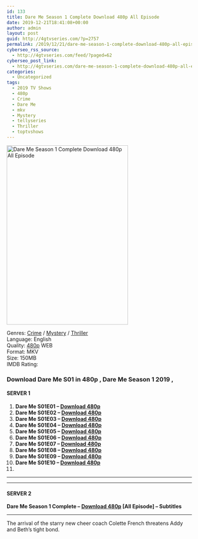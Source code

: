 ```yaml
---
id: 133
title: Dare Me Season 1 Complete Download 480p All Episode
date: 2019-12-21T18:41:08+00:00
author: admin
layout: post
guid: http://4gtvseries.com/?p=2757
permalink: /2019/12/21/dare-me-season-1-complete-download-480p-all-episode/
cyberseo_rss_source:
  - http://4gtvseries.com/feed/?paged=62
cyberseo_post_link:
  - http://4gtvseries.com/dare-me-season-1-complete-download-480p-all-episode/
categories:
  - Uncategorized
tags:
  - 2019 TV Shows
  - 480p
  - Crime
  - Dare Me
  - mkv
  - Mystery
  - tellyseries
  - Thriller
  - toptvshows
---
```

<img loading="lazy" class="aligncenter" src="https://4.bp.blogspot.com/-iDhzNTZ7nnI/Xf5mhfNS-tI/AAAAAAAAAmA/aWE554Rzkd8Z_7lYGypmSwGpw5drQWdvQCK4BGAYYCw/s1600/Dare%2BMe%2BSeason%2B1.jpg" alt="Dare Me Season 1 Complete Download 480p All Episode" width="330" height="488" />

Genres: <a href="http://4gtvseries.com/tag/crime/" data-wpel-link="internal">Crime</a> / <a href="http://4gtvseries.com/tag/mystery/" data-wpel-link="internal">Mystery</a> / <a href="http://4gtvseries.com/tag/thriller/" data-wpel-link="internal">Thriller</a>  
Language: English  
Quality:&nbsp;<a href="http://4gtvseries.com/tag/480p/" data-wpel-link="internal">480p</a> WEB  
Format: MKV  
Size: 150MB  
IMDB Rating:

### **Download Dare Me S01 in 480p , Dare Me Season 1 2019 ,&nbsp;**

#### <span><strong>SERVER 1</strong></span>

  1. **Dare Me S01E01 – <a href="http://slink.dl480p.xyz/rUwdIYSU" data-wpel-link="external" target="_blank" rel="nofollow external noopener noreferrer" class="wpel-icon-left"><i class="wpel-icon fa fa-download" aria-hidden="true"></i>Download 480p</a>**
  2. **Dare Me S01E02 – <a href="http://slink.dl480p.xyz/ESGv" data-wpel-link="external" target="_blank" rel="nofollow external noopener noreferrer" class="wpel-icon-left"><i class="wpel-icon fa fa-download" aria-hidden="true"></i>Download 480p</a>**
  3. **Dare Me S01E03 – <a href="http://slink.dl480p.xyz/KMW5Zla" data-wpel-link="external" target="_blank" rel="nofollow external noopener noreferrer" class="wpel-icon-left"><i class="wpel-icon fa fa-download" aria-hidden="true"></i>Download 480p</a>**
  4. **Dare Me S01E04 – <a href="http://slink.dl480p.xyz/s0GWdGW9" data-wpel-link="external" target="_blank" rel="nofollow external noopener noreferrer" class="wpel-icon-left"><i class="wpel-icon fa fa-download" aria-hidden="true"></i>Download 480p</a>**
  5. **Dare Me S01E05 – <a href="http://slink.dl480p.xyz/DX2cmHsB" data-wpel-link="external" target="_blank" rel="nofollow external noopener noreferrer" class="wpel-icon-left"><i class="wpel-icon fa fa-download" aria-hidden="true"></i>Download 480p</a>**
  6. **Dare Me S01E06 – <a href="http://slink.dl480p.xyz/ylgHz" data-wpel-link="external" target="_blank" rel="nofollow external noopener noreferrer" class="wpel-icon-left"><i class="wpel-icon fa fa-download" aria-hidden="true"></i>Download 480p</a>**
  7. **Dare Me S01E07 – <a href="http://slink.dl480p.xyz/h01PyDDl" data-wpel-link="external" target="_blank" rel="nofollow external noopener noreferrer" class="wpel-icon-left"><i class="wpel-icon fa fa-download" aria-hidden="true"></i>Download 480p</a>**
  8. **Dare Me S01E08 – <a href="http://slink.dl480p.xyz/KOTYv" data-wpel-link="external" target="_blank" rel="nofollow external noopener noreferrer" class="wpel-icon-left"><i class="wpel-icon fa fa-download" aria-hidden="true"></i>Download 480p</a>**
  9. **Dare Me S01E09 – <a href="http://slink.dl480p.xyz/6aq3" data-wpel-link="external" target="_blank" rel="nofollow external noopener noreferrer" class="wpel-icon-left"><i class="wpel-icon fa fa-download" aria-hidden="true"></i>Download 480p</a>**
 10. **Dare Me S01E10 – <a href="http://slink.dl480p.xyz/wXO50p" data-wpel-link="external" target="_blank" rel="nofollow external noopener noreferrer" class="wpel-icon-left"><i class="wpel-icon fa fa-download" aria-hidden="true"></i>Download 480p</a>**
 11. 

* * *

* * *

#### <span><strong>SERVER 2</strong></span>

**Dare Me Season 1 Complete – <a href="http://dl480p.xyz/2864/" data-wpel-link="external" target="_blank" rel="nofollow external noopener noreferrer" class="wpel-icon-left"><i class="wpel-icon fa fa-download" aria-hidden="true"></i>Download 480p</a> [All Episode] – Subtitles**

* * *

The arrival of the starry new cheer coach Colette French threatens Addy and Beth’s tight bond.

<div align="center">
</div>